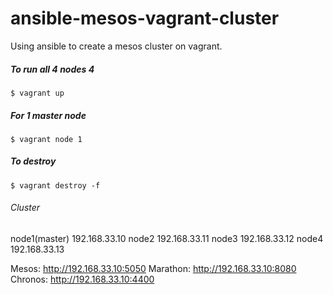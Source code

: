 # ansible-mesos-vagrant-cluster
Using ansible to create a mesos cluster on vagrant.

##### To run all 4 nodes 4
```
$ vagrant up
```
##### For 1 master node
```
$ vagrant node 1
````

##### To destroy
```
$ vagrant destroy -f
```

###### Cluster
node1(master) 192.168.33.10
node2 192.168.33.11
node3 192.168.33.12
node4 192.168.33.13

Mesos: http://192.168.33.10:5050
Marathon: http://192.168.33.10:8080
Chronos: http://192.168.33.10:4400
